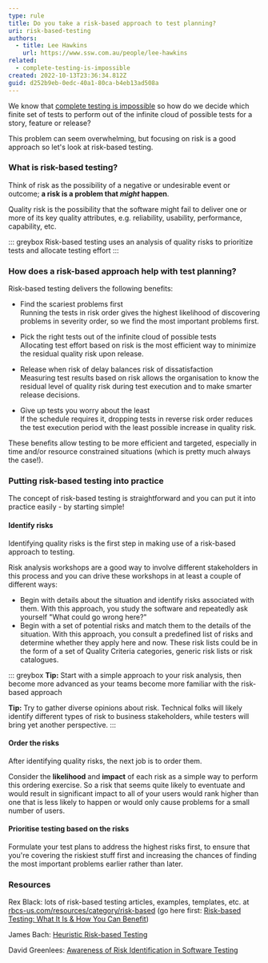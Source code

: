 ```yaml
---
type: rule
title: Do you take a risk-based approach to test planning?
uri: risk-based-testing
authors:
  - title: Lee Hawkins
    url: https://www.ssw.com.au/people/lee-hawkins
related:
  - complete-testing-is-impossible
created: 2022-10-13T23:36:34.812Z
guid: d252b9eb-0edc-40a1-80ca-b4eb13ad508a
---
```

We know that [complete testing is impossible](https://www.ssw.com.au/rules/complete-testing-is-impossible) so how do we decide which finite set of tests to perform out of the infinite cloud of possible tests for a story, feature or release?

This problem can seem overwhelming, but focusing on risk is a good approach so let's look at risk-based testing.

<!--endintro-->

### What is risk-based testing?

Think of risk as the possibility of a negative or undesirable event or outcome; **a risk is a problem that *might* happen**.


Quality risk is the possibility that the software might fail to deliver one or more of its key quality attributes, e.g. reliability, usability, performance, capability, etc.

::: greybox
Risk-based testing uses an analysis of quality risks to prioritize tests and allocate testing effort
::: 

### How does a risk-based approach help with test planning?

Risk-based testing delivers the following benefits:

* Find the scariest problems first\
Running the tests in risk order gives the highest likelihood of discovering problems in severity order, so we find the most important problems first.


* Pick the right tests out of the infinite cloud of possible tests\
Allocating test effort based on risk is the most efficient way to minimize the residual quality risk upon release.

* Release when risk of delay balances risk of dissatisfaction\
Measuring test results based on risk allows the organisation to know the residual level of quality risk during test execution and to make smarter release decisions.


* Give up tests you worry about the least\
If the schedule requires it, dropping tests in reverse risk order reduces the test execution period with the least possible increase in quality risk.


These benefits allow testing to be more efficient and targeted, especially in time and/or resource constrained situations (which is pretty much always the case!).

### Putting risk-based testing into practice

The concept of risk-based testing is straightforward and you can put it into practice easily - by starting simple!

#### Identify risks

Identifying quality risks is the first step in making use of a risk-based approach to testing. 

Risk analysis workshops are a good way to involve different stakeholders in this process and you can drive these workshops in at least a couple of different ways:

* Begin with details about the situation and identify risks associated with them. With this approach, you study the software and repeatedly ask yourself "What could go wrong here?"
* Begin with a set of potential risks and match them to the details of the situation. With this approach, you consult a predefined list of risks and determine whether they apply here and now. These risk lists could be in the form of a set of Quality Criteria categories, generic risk lists or risk catalogues.

::: greybox
**Tip:** Start with a simple approach to your risk analysis, then become more advanced as your teams become more familiar with the risk-based approach

**Tip:** Try to gather diverse opinions about risk. Technical folks will likely identify different types of risk to business stakeholders, while testers will bring yet another perspective.
:::

#### Order the risks

After identifying quality risks, the next job is to order them. 

Consider the **likelihood** and **impact** of each risk as a simple way to perform this ordering exercise. So a risk that seems quite likely to eventuate and would result in significant impact to all of your users would rank higher than one that is less likely to happen or would only cause problems for a small number of users.

#### Prioritise testing based on the risks

Formulate your test plans to address the highest risks first, to ensure that you're covering the riskiest stuff first and increasing the chances of finding the most important problems earlier rather than later.




### Resources

Rex Black: lots of risk-based testing articles, examples, templates, etc. at [rbcs-us.com/resources/category/risk-based](https://rbcs-us.com/resources/category/risk-based) (go here first: [Risk-based Testing: What It Is & How You Can Benefit](https://rbcs-us.com/resources/articles/risk-based-testing-what-it-is-and-how-you-can-benefit/))

James Bach: [Heuristic Risk-based Testing](http://www.satisfice.com/articles/hrbt.pdf)

David Greenlees: [Awareness of Risk Identification in Software Testing](http://www.stickyminds.com/article/awareness-risk-identification-software-testing)